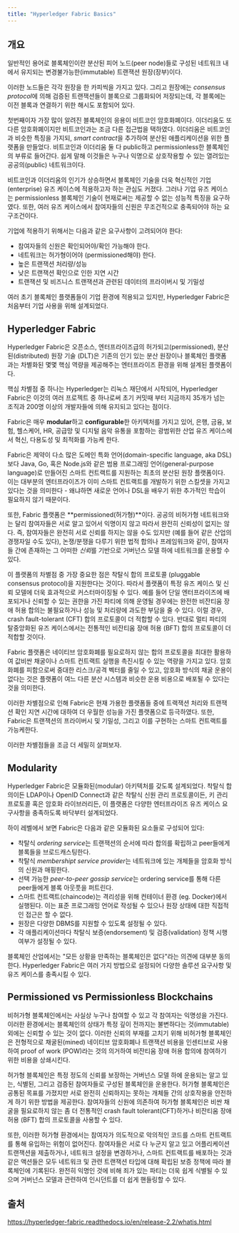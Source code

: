 ```yaml
---
title: "Hyperledger Fabric Basics"
---
```


## 개요
일반적인 용어로 블록체인이란 분산된 피어 노드(peer node)들로 구성된 네트워크 내에서 유지되는 변경불가능한(immutable) 트랜잭션 원장(장부)이다.

이러한 노드들은 각각 원장을 한 카피씩을 가지고 있다. 그리고 원장에는 *consensus protocol*에 의해 검증된 트랜잭션들이 블록으로 그룹화되어 저장되는데, 각 블록에는 이전 블록과 연결하기 위한 해시도 포함되어 있다.

첫번째이자 가장 많이 알려진 블록체인의 응용이 비트코인 암호화폐이다. 이더리움도 또 다른 암호화폐이지만 비트코인과는 조금 다른 접근법을 택하였다. 이더리움은 비트코인과 비슷한 특징을 가지되, *smart contract*을 추가하여 분산된 애플리케이션을 위한 플랫폼을 만들었다. 비트코인과 이더리움 둘 다 public하고 permissionless한 블록체인의 부류로 들어간다. 쉽게 말해 이것들은 누구나 익명으로 상호작용할 수 있는 열려있는 공공의(public) 네트워크이다.

비트코인과 이더리움의 인기가 상승하면서 블록체인 기술을 더욱 혁신적인 기업(enterprise) 유즈 케이스에 적용하고자 하는 관심도 커졌다. 그러나 기업 유즈 케이스는 permissionless 블록체인 기술이 현재로써는 제공할 수 없는 성능적 특징을 요구하였다. 또한, 여러 유즈 케이스에서 참여자들의 신원은 무조건적으로 충족되어야 하는 요구조건이다.

기업에 적용하기 위해서는 다음과 같은 요구사항이 고려되어야 한다:

- 참여자들의 신원은 확인되어야/확인 가능해야 한다.
- 네트워크는 허가형이어야 (permissioned해야) 한다.
- 높은 트랜잭션 처리량/성능
- 낮은 트랜잭션 확인으로 인한 지연 시간
- 트랜잭션 및 비즈니스 트랜잭션과 관련된 데이터의 프라이버시 및 기밀성

여러 초기 블록체인 플랫폼들이 기업 환경에 적용되고 있지만, Hyperledger Fabric은 처음부터 기업 사용을 위해 설계되었다.

## Hyperledger Fabric
Hyperledger Fabric은 오픈소스, 엔터프라이즈급의 허가되고(permissioned), 분산된(distributed) 원장 기술 (DLT)은 기존의 인기 있는 분산 원장이나 블록체인 플랫폼과는 차별화된 몇몇 핵심 역량을 제공해주는 엔터프라이즈 환경을 위해 설계된 플랫폼이다.

핵심 차별점 중 하나는 Hyperledger는 리눅스 재단에서 시작되어, Hyperledger Fabric은 이것의 여러 프로젝트 중 하나로써 초기 커밋때 부터 지금까지 35개가 넘는 조직과 200명 이상의 개발자들에 의해 유지되고 있다는 점이다.

Fabric은 매우 **modular**하고 **configurable**한 아키텍처를 가지고 있어, 은행, 금융, 보험, 헬스케어, HR, 공급망 및 디지털 음악 유통을 포함하는 광범위한 산업 유즈 케이스에서 혁신, 다용도성 및 최적화를 가능케 한다.

Fabric은 제약이 다소 많은 도메인 특화 언어(domain-specific language, aka DSL)보다 Java, Go, 혹은 Node.js와 같은 범용 프로그래밍 언어(general-purpose language)로 만들어진 스마트 컨트랙트를 지원하는 최초의 분산된 원장 플랫폼이다. 이는 대부분의 엔터프라이즈가 이미 스마트 컨트랙트를 개발하기 위한 스킬셋을 가지고 있다는 것을 의미한다 - 왜냐하면 새로운 언어나 DSL을 배우기 위한 추가적인 학습이 필요하지 않기 때문이다.

또한, Fabric 플랫폼은 **permissioned(허가형)**이다. 공공의 비허가형 네트워크와는 달리 참여자들은 서로 알고 있어서 익명이지 않고 따라서 완전히 신뢰성이 없지는 않다. 즉, 참여자들은 완전히 서로 신뢰를 하지는 않을 수도 있지만 (예를 들어 같은 산업의 경쟁자일 수도 있다), 논쟁/분쟁을 다루기 위한 법적 합의나 프레임워크와 같이, 참여자들 간에 존재하는 그 어떠한 *신뢰*를 기반으로 거버넌스 모델 하에 네트워크를 운용할 수 있다.

이 플랫폼의 차별점 중 가장 중요한 점은 착탈식 합의 프로토콜 (pluggable consensus protocol)을 지원한다는 것이다. 따라서 플랫폼이 특정 유즈 케이스 및 신뢰 모델에 더욱 효과적으로 커스터마이징될 수 있다. 예를 들어 단일 엔터프라이즈에 배포되거나 신뢰할 수 있는 권한을 가진 파티에 의해 운영될 경우에는 완전한 비잔티움 장애 허용 합의는 불필요하거나 성능 및 처리량에 과도한 부담을 줄 수 있다. 이럴 경우, crash fault-tolerant (CFT) 합의 프로토콜이 더 적합할 수 있다. 반대로 멀티 파티의 탈중앙화된 유즈 케이스에서는 전통적인 비잔티움 장애 허용 (BFT) 합의 프로토콜이 더 적합할 것이다.

Fabric 플랫폼은 네이티브 암호화폐를 필요로하지 않는 합의 프로토콜을 최대한 활용하여 값비싼 채굴이나 스마트 컨트랙트 실행을 촉진시킬 수 있는 역량을 가지고 있다. 암호화폐를 피함으로써 중대한 리스크/공격 벡터를 줄일 수 있고, 암호화 방식의 채굴 운용이 없다는 것은 플랫폼이 여느 다른 분산 시스템과 비슷한 운용 비용으로 배포될 수 있다는 것을 의미한다.

이러한 차별점으로 인해 Fabric은 현재 가용한 플랫폼들 중에 트랙잭션 처리와 트랜잭션 확인 지연 시간에 대하여 더 우월한 성능을 가진 플랫폼으로 등극하였다. 또한, Fabric은 트랜잭션의 프라이버시 및 기밀성, 그리고 이를 구현하는 스마트 컨트랙트를 가능케한다.

이러한 차별점들을 조금 더 세밀히 살펴보자.

## Modularity
Hyperledger Fabric은 모듈화된(modular) 아키텍처를 갖도록 설계되었다. 착탈식 합의이든 LDAP이나 OpenID Connect과 같은 착탈식 신원 관리 프로토콜이든, 키 관리 프로토콜 혹은 암호화 라이브러리든, 이 플랫폼은 다양한 엔터프라이즈 유즈 케이스 요구사항을 충족하도록 바닥부터 설계되었다.

하이 레벨에서 보면 Fabric은 다음과 같은 모듈화된 요소들로 구성되어 있다:
- 착탈식 *ordering service*는 트랜잭션의 순서에 따라 합의를 확립하고 peer들에게 블록들을 브로드캐스팅한다.
- 착탈식 *membershipt service provider*는 네트워크에 있는 개체들을 암호화 방식의 신원과 매핑한다.
- 선택 가능한 *peer-to-peer gossip service*는 ordering service를 통해 다른 peer들에게 블록 아웃풋을 퍼트린다.
- 스마트 컨트랙트(chaincode)는 격리성을 위해 컨테이너 환경 (eg. Docker)에서 실행된다. 이는 표준 프로그래밍 언어로 작성될 수 있으나 원장 상태에 대한 직접적인 접근은 할 수 없다.
- 원장은 다양한 DBMS를 지원할 수 있도록 설정될 수 있다.
- 각 애플리케이션마다 착탈식 보증(endorsement) 및 검증(validation) 정책 시행 여부가 설정될 수 있다.

블록체인 산업에서는 "모든 상황을 만족하는 블록체인은 없다"라는 의견에 대부분 동의한다. Hyperledger Fabric은 여러 가지 방법으로 설정되어 다양한 솔루션 요구사항 및 유즈 케이스를 충족시킬 수 있다.

## Permissioned vs Permissionless Blockchains
비허가형 블록체인에서는 사실상 누구나 참여할 수 있고 각 참여자는 익명성을 가진다. 이러한 환경에서는 블록체인의 상태가 특정 깊이 전까지는 불변하다는 것(immutable) 외에는 신뢰할 수 있는 것이 없다. 이러한 신뢰의 부재를 고치기 위해 비허가형 블록체인은 전형적으로 채굴된(mined) 네이티브 암호화폐나 트랜잭션 비용을 인센티브로 사용하여 proof of work (POW)라는 것의 의거하여 비잔티움 장애 허용 합의에 참여하기 위한 비용을 상쇄시킨다.

허가형 블록체인은 특정 정도의 신뢰를 보장하는 거버넌스 모델 하에 운용되는 알고 있는, 식별된, 그리고 검증된 참여자들로 구성된 블록체인을 운용한다. 허가형 블록체인은 공통된 목표를 가졌지만 서로 완전히 신뢰하지는 못하는 개체들 간의 상호작용을 안전하게 하기 위한 방법을 제공한다. 참여자들의 신원에 의존하여 허가형 블록체인은 비싼 채굴을 필요로하지 않는 좀 더 전통적인 crash fault tolerant(CFT)하거나 비잔티움 장애 허용 (BFT) 합의 프로토콜을 사용할 수 있다.

또한, 이러한 허가형 환경에서는 참여자가 의도적으로 악의적인 코드를 스마트 컨트랙트를 통해 유입하는 위험이 없어진다. 참여자들은 서로 다 누군지 알고 있고 어플리케이션 트랜잭션을 제출하거나, 네트워크 설정을 변경하거나, 스마트 컨트랙트를 배포하는 것과 같은 액션들은 모두 네트워크 및 관련 트랜잭션 타입에 대해 확립된 보증 정책에 따라 블록체인에 기록된다. 완전히 익명인 것에 비해 죄가 있는 파티는 더욱 쉽게 식별될 수 있으며 거버넌스 모델과 관련하여 인시던트를 더 쉽게 핸들링할 수 있다.

## 출처
https://hyperledger-fabric.readthedocs.io/en/release-2.2/whatis.html